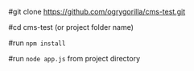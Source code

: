#git clone https://github.com/ogrygorilla/cms-test.git

#cd cms-test (or project folder name)

#run ```npm install```

#run ```node app.js``` from project directory